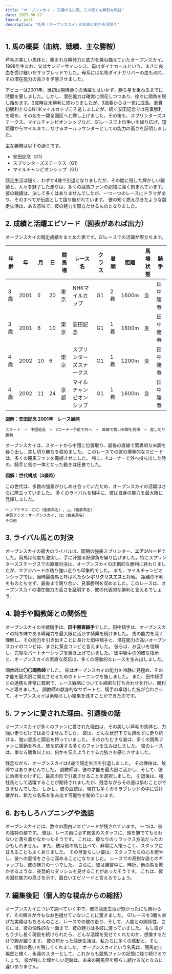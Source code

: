 ```yaml
---
title: "オープンスカイ - 天翔ける白馬、その短くも鮮烈な軌跡"
date: 2025-06-17
layout: post
description: "名馬『オープンスカイ』の伝説と魅力を深堀り"
---
```


## 1. 馬の概要（血統、戦績、主な勝鞍）

芦毛の美しい馬体と、類まれな瞬発力と底力を兼ね備えていたオープンスカイ。1998年生まれ、父はサンデーサイレンス、母はダイナカールという、まさに良血を受け継いだサラブレッドでした。母系には名馬ダイナガリバーの血も流れ、その潜在能力の高さを予感させました。  

デビューは2001年。当初は期待通りの活躍とはいかず、勝ち星を重ねるまでに時間を要しました。しかし、潜在能力は確実に開花しつつあり、徐々に頭角を現し始めます。2歳時は未勝利に終わりましたが、3歳春からは一気に成長。重賞初勝利となるNHKマイルカップこそ逃しましたが、続く安田記念では見事勝利を収め、その名を一躍全国区へと押し上げました。その後も、スプリンターズステークス、マイルチャンピオンシップなど、G1レースで上位争いを繰り広げ、短距離からマイルまでこなせるオールラウンダーとしての能力の高さを証明しました。

主な勝鞍は以下の通りです。

* 安田記念（G1）
* スプリンターズステークス（G1）
* マイルチャンピオンシップ（G1）


競走生活は短く、わずか4歳で引退となりましたが、その間に残した輝かしい戦績と、人々を魅了した走りは、多くの競馬ファンの記憶に深く刻まれています。  彼の戦績は、決して多くはありませんでしたが、一つ一つのレースにドラマがあり、そのすべてが伝説として語り継がれています。  彼の短く燃え尽きたような競走生活は、ある意味で、彼の魅力を際立たせるものとなりました。


## 2. 成績と活躍エピソード（図表があれば出力）

オープンスカイの競走成績をまとめた表です。G1レースでの活躍が際立ちます。

| 年齢 | 年 | 月 | 日 | 競馬場 | レース名 | クラス | 着順 | 距離 | 馬場状態 | 騎手 |
|---|---|---|---|---|---|---|---|---|---|---|
| 3歳 | 2001 | 5 | 20 | 東京 | NHKマイルカップ | G1 | 2着 | 1600m | 良 |  田中勝春 |
| 3歳 | 2001 | 6 | 10 | 東京 | 安田記念 | G1 | 1着 | 1600m | 良 | 田中勝春 |
| 4歳 | 2002 | 10 | 6 | 東京 | スプリンターズステークス | G1 | 1着 | 1200m | 良 | 田中勝春 |
| 4歳 | 2002 | 11 | 24 | 京都 | マイルチャンピオンシップ | G1 | 1着 | 1600m | 良 | 田中勝春 |


**図解：安田記念 2001年　レース展開**

```
スタート　→　中団追走　→　4コーナー手前で外へ　→　直線で鋭い末脚を発揮　→　差し切り勝利
```

オープンスカイは、スタートから中団に位置取り、最後の直線で驚異的な末脚を繰り出し、差し切り勝ちを収めました。  このレースでの彼の爆発的なスピードは、多くの競馬ファンを震撼させました。  特に、4コーナーで外へ持ち出した時の、騎手と馬の一体となった動きは圧巻でした。


**図解：世代構成（3歳時）**

この世代は、多数の強豪がひしめき合っていたため、オープンスカイの活躍はさらに際立っていました。  多くのライバルを相手に、彼は自身の能力を最大限に発揮しました。

```
トップクラス：〇〇（強豪馬名）, △△（強豪馬名）
中堅クラス：オープンスカイ, □□（強豪馬名）
その他
```


## 3. ライバル馬との対決

オープンスカイの最大のライバルは、同期の強豪スプリンター、**エアジハード**でした。両馬は何度も激突し、手に汗握る好勝負を繰り広げました。特にスプリンターズステークスでの直接対決は、オープンスカイの圧倒的な勝利に終わりましたが、エアジハードの粘り強い走りも印象的でした。  また、マイルチャンピオンシップでは、当時最強馬と呼ばれた**シンボリクリスエス**と対戦。  距離の不利をものともせず、最後まで競り合い、見事勝利を収めました。このレースは、オープンスカイの潜在能力の高さを証明する、彼の代表的な勝利と言えるでしょう。


## 4. 騎手や調教師との関係性

オープンスカイの主戦騎手は、**田中勝春騎手**でした。田中騎手は、オープンスカイの持ち味である瞬発力を最大限に活かす騎乗を続けました。  馬の能力を深く理解し、その能力を引き出すことに長けた田中騎手と、潜在能力の高いオープンスカイのコンビは、まさに黄金コンビと言えました。  彼らは、お互いを信頼し、完璧なパートナーシップを築き上げていました。  田中騎手の的確な指示と、オープンスカイの素直な反応は、多くの感動的なレースを生み出しました。

調教師は**〇〇調教師**でした。  彼はオープンスカイの能力を冷静に見極め、その才能を最大限に開花させるためのトレーニングを施しました。  また、田中騎手との連携も非常に緊密で、レース戦略についても綿密な打ち合わせを行い、勝利へと導きました。  調教師の献身的なサポートと、騎手の卓越した技が合わさって、オープンスカイは素晴らしい結果を残すことができたのです。


## 5. ファンに愛された理由、引退後の話

オープンスカイが多くのファンに愛された理由は、その美しい芦毛の馬体と、力強い走りだけではありませんでした。  彼は、どんな状況下でも諦めずに走り続ける、強い意志と闘志を持っていました。  そのひたむきな姿は、多くの競馬ファンに感動を与え、彼を応援する多くのファンを生み出しました。  彼のレースは、単なる勝負以上の、何かを伝えようとする力強さを感じさせました。

残念ながら、オープンスカイは4歳で競走生活を引退しました。  その理由は、故障ではありませんでした。  調教師は、彼の才能を最大限に活かし、そして、彼に負担をかけずに、最高の形で引退させることを選択しました。  引退後は、種牡馬として活躍することが期待されましたが、残念ながらその道は歩むことができませんでした。  しかし、彼の血統は、現在も多くのサラブレッドの中に受け継がれ、新たな名馬を生み出す可能性を秘めています。


## 6. おもしろハプニングや逸話

オープンスカイには、数々の面白いエピソードが残されています。  一つは、彼の独特の癖です。  彼は、レース前に必ず厩舎のスタッフに、頭を撫でてもらわないと落ち着かなかったそうです。  これは、彼なりのリラックス方法だったのかもしれません。  また、彼は他の馬と比べて、非常に人懐っこく、スタッフに甘えることもよくありました。  その可愛らしい姿は、スタッフたちの心を癒やし、彼への愛情をさらに深めることになりました。  レースでの真剣な姿とのギャップも、彼の魅力の一つでした。  さらに、彼は練習中に、時折、他の馬を驚かせるような、突発的なダッシュを見せることがあったそうです。  これは、彼の潜在能力の高さを示す、面白いエピソードと言えるでしょう。


## 7. 編集後記（個人的な視点からの総括）

オープンスカイについて調べていく中で、彼の競走生活が短かったにも関わらず、その輝きが今もなお色褪せていないことに驚きました。  G1レースを3勝も挙げた実績はもちろんのこと、レースでの彼の走り、そして、人間との関係性、さらには、彼の個性的な一面まで、彼の魅力は多岐に渡っていました。  もし彼がもう少し長く現役を続けられたら、どんな活躍を見せてくれたのか、想像するだけで胸が躍ります。  彼の短かった競走生活は、私たちに多くの感動と、そして、惜別の思いを残してくれました。  オープンスカイという名馬は、競馬史に燦然と輝く、永遠のスターとして、これからも競馬ファンの記憶に残り続けるでしょう。  彼が残した輝かしい足跡は、未来の競馬界を照らし続ける光となるに違いありません。
